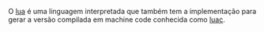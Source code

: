 

O [lua](https://www.lua.org/about.html) é uma linguagem interpretada 
que também tem a implementação para gerar a versão compilada em machine code 
conhecida como [luac](https://www.lua.org/about.html).
